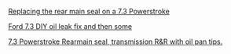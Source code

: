 [Replacing the rear main seal on a 7.3 Powerstroke](https://youtu.be/TI1AfCmOpUI)

[Ford 7.3 DIY oil leak fix and then some](https://youtu.be/5cNcYqQp_Bg)

[7.3 Powerstroke Rearmain seal, transmission R&R with oil pan tips.](https://youtu.be/TGu-Gk98bDc)
